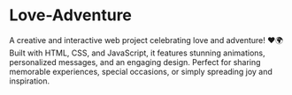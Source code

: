 # Love-Adventure
   A creative and interactive web project celebrating love and adventure! ❤️🌍 Built with HTML, CSS, and JavaScript, it features stunning animations, personalized messages, and an engaging design. Perfect for sharing memorable experiences, special occasions, or simply spreading joy and inspiration.
